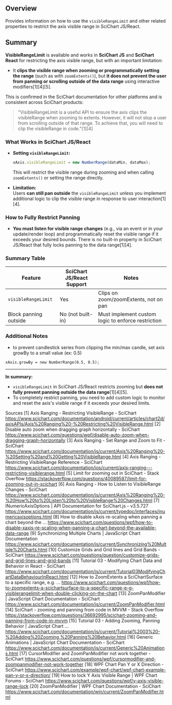 ## Overview

Provides information on how to use the `visibleRangeLimit` and other related properties to restrict the axis visible range in SciChart JS/React.

## Summary

**VisibleRangeLimit** is available and works in **SciChart JS** and **SciChart React** for restricting the axis visible range, but with an important limitation:

- It **clips the visible range when zooming or programmatically setting the range** (such as with `zoomExtents()`), but **it does not prevent the user from panning or scrolling outside of the data range** using interactive modifiers[1][4][5].

This is confirmed in the SciChart documentation for other platforms and is consistent across SciChart products:

> "VisibleRangeLimit is a useful API to ensure the axis clips the visibleRange when zooming to extents. However, it will not stop a user from scrolling outside of that range. To achieve that, you will need to clip the visibleRange in code."[1][4]

### **What Works in SciChart JS/React**

- **Setting `visibleRangeLimit`:**

  ```js
  xAxis.visibleRangeLimit = new NumberRange(dataMin, dataMax);
  ```

  This will restrict the visible range during zooming and when calling `zoomExtents()` or setting the range directly.

- **Limitation:**  
  Users **can still pan outside** the `visibleRangeLimit` unless you implement additional logic to clip the visible range in response to user interaction[1][4].

### **How to Fully Restrict Panning**

- **You must listen for visible range changes** (e.g., via an event or in your update/render loop) and programmatically reset the visible range if it exceeds your desired bounds. There is no built-in property in SciChart JS/React that fully locks panning to the data range[1][4].

### **Summary Table**

| Feature               | SciChart JS/React Support | Notes                                              |
| --------------------- | ------------------------- | -------------------------------------------------- |
| `visibleRangeLimit`   | Yes                       | Clips on zoom/zoomExtents, not on pan              |
| Block panning outside | No (not built-in)         | Must implement custom logic to enforce restriction |

### Additional Notes

- to prevent candlestick series from clipping the min/max candle, set axis growBy to a small value (ex: 0.5)

```
xAxis.growBy = new NumberRange(0.5, 0.5);
```

---

**In summary:**

- `visibleRangeLimit` in SciChart JS/React restricts zooming but **does not fully prevent panning outside the data range**[1][4][5].
- To completely restrict panning, you need to add custom logic to monitor and reset the axis's visible range if it exceeds your desired limits.

Sources
[1] Axis Ranging - Restricting VisibleRange - SciChart https://www.scichart.com/documentation/android/current/articles/chart2d/axisAPIs/Axis%20Ranging%20-%20Restricting%20VisibleRange.html
[2] Disable auto zoom when dragging graph horizontally - SciChart https://www.scichart.com/questions/wpf/disable-auto-zoom-when-dragging-graph-horizontally
[3] Axis Ranging - Set Range and Zoom to Fit - SciChart https://www.scichart.com/documentation/js/current/Axis%20Ranging%20-%20Setting%20and%20Getting%20VisibleRange.html
[4] Axis Ranging - Restricting VisibleRange Reference - SciChart https://www.scichart.com/documentation/ios/current/axis-ranging---restricting-visiblerange.html
[5] Limit for zooming out in SciChart - Stack Overflow https://stackoverflow.com/questions/40089587/limit-for-zooming-out-in-scichart
[6] Axis Ranging - How to Listen to VisibleRange Changes - SciChart https://www.scichart.com/documentation/js/current/Axis%20Ranging%20-%20How%20to%20Listen%20to%20VisibleRange%20Changes.html
[7] INumericAxisOptions | API Documentation for SciChart.js - v3.5.727 https://www.scichart.com/documentation/js/current/typedoc/interfaces/inumericaxisoptions.html
[8] How to disable xAxis re-scaling when panning a chart beyond the ... https://www.scichart.com/questions/wpf/how-to-disable-xaxis-re-scaling-when-panning-a-chart-beyond-the-available-data-range
[9] Synchronizing Multiple Charts | JavaScript Chart Documentation https://www.scichart.com/documentation/js/current/Synchronizing%20Multiple%20Charts.html
[10] Customize Grids and Grid lines and Grid Bands - SciChart https://www.scichart.com/questions/question/customize-grids-and-grid-lines-and-grid-bands
[11] Tutorial 03 - Modifying Chart Data and Behavior in React - SciChart https://www.scichart.com/documentation/js/current/Tutorial03ModifyingChartDataBehaviourInReact.html
[12] How to ZoomExtents a SciChartSurface to a specific range, e.g. ... https://www.scichart.com/questions/wpf/how-to-zoomextents-a-scichartsurface-to-a-specific-range-e-g-visiblerangelimit-when-double-clicking-on-the-chart
[13] ZoomPanModifier | JavaScript Chart Documentation - SciChart https://www.scichart.com/documentation/js/current/ZoomPanModifier.html
[14] SciChart - zooming and panning from code in MVVM - Stack Overflow https://stackoverflow.com/questions/36692995/scichart-zooming-and-panning-from-code-in-mvvm
[15] Tutorial 03 - Adding Zooming, Panning Behavior | JavaScript Chart ... https://www.scichart.com/documentation/js/current/Tutorial%2003%20-%20Adding%20Zooming,%20Panning%20Behavior.html
[16] Generic Animations | JavaScript Chart Documentation - SciChart https://www.scichart.com/documentation/js/current/Generic%20Animations.html
[17] CursorModifier and ZoomPanModifier not work together - SciChart https://www.scichart.com/questions/wpf/cursormodifier-and-zoompanmodifier-not-work-together
[18] WPF Chart Pan Y or X Direction - SciChart https://www.scichart.com/example/wpf-chart/wpf-chart-example-pan-y-or-x-direction/
[19] How to lock Y Axis Visible Range | WPF Chart Forums - SciChart https://www.scichart.com/questions/wpf/y-axis-visible-range-lock
[20] ZoomPanModifier | WPF Chart Documentation - SciChart https://www.scichart.com/documentation/win/current/ZoomPanModifier.html
